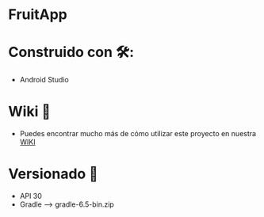 # FruitApp
# Construido con 🛠️:
* Android Studio

# Wiki 📖
* Puedes encontrar mucho más de cómo utilizar este proyecto en nuestra [WIKI](https://github.com/JoseAngel1999/FruitApp/wiki/Game)

# Versionado 📌
* API 30
* Gradle --> gradle-6.5-bin.zip 
